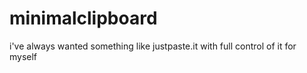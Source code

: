 # minimalclipboard
i've always wanted something like justpaste.it with full control of it for myself
